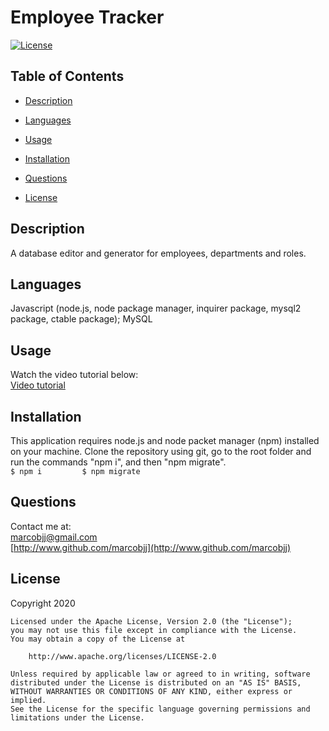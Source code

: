 
# Employee Tracker



[![License](https://img.shields.io/badge/License-Apache%202.0-blue.svg)](https://opensource.org/licenses/Apache-2.0)

## Table of Contents


 
* [Description](#description)  

* [Languages](#languages)  
 
* [Usage](#usage)   
 
* [Installation](#installation)  
 
* [Questions](#questions)  
 
* [License](#license)  
  


## Description


A database editor and generator for employees, departments and roles.  

## Languages

Javascript (node.js, node package manager, inquirer package, mysql2 package, ctable package);
MySQL

## Usage


Watch the video tutorial below:  
[Video tutorial](https://www.youtube.com/watch?v=PgNa4i3fbeY)  


## Installation


This application requires node.js and node packet manager (npm) installed on your machine. Clone the repository using git, go to the root folder and run the commands "npm i", and then "npm migrate".  
 ``` $ npm i         $ npm migrate ```   

## Questions


Contact me at:  
[marcobjj@gmail.com](mailto:marcobjj@gmail.com)  
[http://www.github.com/marcobjj](http://www.github.com/marcobjj)  

## License


Copyright 2020

    Licensed under the Apache License, Version 2.0 (the "License");
    you may not use this file except in compliance with the License.
    You may obtain a copy of the License at
    
        http://www.apache.org/licenses/LICENSE-2.0
    
    Unless required by applicable law or agreed to in writing, software
    distributed under the License is distributed on an "AS IS" BASIS,
    WITHOUT WARRANTIES OR CONDITIONS OF ANY KIND, either express or implied.
    See the License for the specific language governing permissions and
    limitations under the License.

